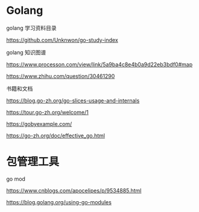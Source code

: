 # Golang 

golang 学习资料目录

https://github.com/Unknwon/go-study-index

golang 知识图谱

https://www.processon.com/view/link/5a9ba4c8e4b0a9d22eb3bdf0#map


https://www.zhihu.com/question/30461290


书籍和文档

https://blog.go-zh.org/go-slices-usage-and-internals

https://tour.go-zh.org/welcome/1

https://gobyexample.com/

https://go-zh.org/doc/effective_go.html

# 包管理工具 

go mod

https://www.cnblogs.com/apocelipes/p/9534885.html

https://blog.golang.org/using-go-modules